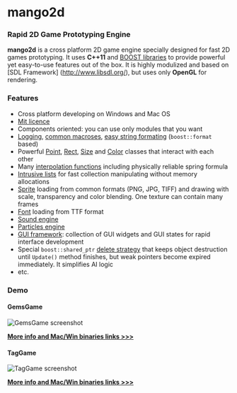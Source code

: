 # mango2d

### Rapid 2D Game Prototyping Engine
**mango2d** is a cross platform 2D game engine specially designed for fast 2D games prototyping. 
It uses **C++11** and [BOOST libraries](http://wwww.boost.org) to provide powerful yet easy-to-use 
features out of the box. It is highly modulized and based on [SDL Framework] (http://www.libsdl.org/), 
but uses only **OpenGL** for rendering. 

### Features
* Cross platform developing on Windows and Mac OS
* [Mit licence](http://choosealicense.com/licenses/mit/)
* Components oriented: you can use only modules that you want
* [Logging](Core/Log.h), [common macroses](Core/CommonMacros.h), 
  [easy string formating](Core/StrFormat.h) (`boost::format` based)
* Powerful [Point](Core/Point.hpp), [Rect](Core/Rect.hpp), [Size](Core/Size.hpp) and 
  [Color](Graphics/Color.hpp) classes that interact with each other
* Many [interpolation functions](Core/Interp.hpp) including physically reliable spring formula
* [Intrusive lists](Core/TinyList.hpp) for fast collection manipulating without memory allocations 
* [Sprite](Graphics/Texture.h) loading from common formats (PNG, JPG, TIFF) and drawing with scale, 
  transparency and color blending. One texture can contain many frames
* [Font](Graphics/Font.h) loading from TTF format
* [Sound engine](Audio/)
* [Particles engine](Particles/)
* [GUI framework](Gui/): collection of GUI widgets and GUI states for rapid interface development
* Special `boost::shared_ptr` [delete strategy](Logic/DefferedSharedPtrDeleter.hpp) that keeps 
  object destruction until `Update()` method finishes, but weak pointers become expired immediately. 
  It simplifies AI logic
* etc.

### Demo
#### GemsGame
![GemsGame screenshot](https://raw.github.com/wiki/black-square/mango2d/img/GemsGame2.jpg)

**[More info and Mac/Win binaries links >>>](https://github.com/black-square/GemsGame/README.md)**

#### TagGame
![TagGame screenshot](https://raw.github.com/wiki/black-square/mango2d/img/TagGame.png)

**[More info and Mac/Win binaries links >>>](https://github.com/black-square/TagGame/README.md)**
